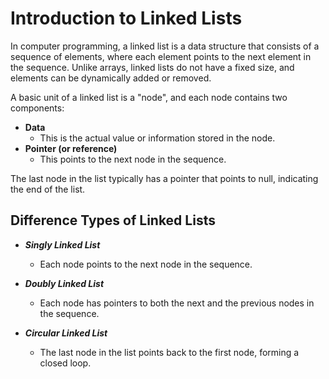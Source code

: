 # Introduction to Linked Lists

In computer programming, a linked list is a data structure that consists of a sequence of elements, where each element points to the next element in the sequence. Unlike arrays, linked lists do not have a fixed size, and elements can be dynamically added or removed.

A basic unit of a linked list is a "node", and each node contains two components:

- **Data**
  - This is the actual value or information stored in the node.
- **Pointer (or reference)**
  - This points to the next node in the sequence.

The last node in the list typically has a pointer that points to null, indicating the end of the list.

## Difference Types of Linked Lists

- **_Singly Linked List_**

  - Each node points to the next node in the sequence.

- **_Doubly Linked List_**

  - Each node has pointers to both the next and the previous nodes in the sequence.

- **_Circular Linked List_**

  - The last node in the list points back to the first node, forming a closed loop.
